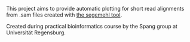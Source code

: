 This project aims to provide automatic plotting for short read alignments from
.sam files created with 
[the segemehl tool](http://www.bioinf.uni-leipzig.de/Software/segemehl/).

Created during practical bioinformatics course by the Spang group at
Universität Regensburg.
